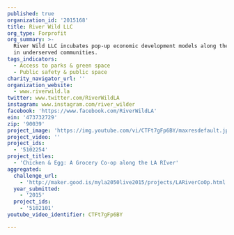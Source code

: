 ```yaml
---
published: true
organization_id: '2015168'
title: River Wild LLC
org_type: Forprofit
org_summary: >-
  River Wild LLC incubates pop-up economic development models along the LA River
  in underserved communities.
tags_indicators:
  - Access to parks & green space
  - Public safety & public space
charity_navigator_url: ''
organization_website:
  - www.riverwild.la
twitter: www.twitter.com/RiverWildLA
instagram: www.instagram.com/river_wilder
facebook: 'https://www.facebook.com/RiverWildLA'
ein: '473732729'
zip: '90039'
project_image: 'https://img.youtube.com/vi/CTFt7gFp6BY/maxresdefault.jpg'
project_video: ''
project_ids:
  - '5102254'
project_titles:
  - 'Chicken & Egg: A Grocery Co-op along the LA RIver'
aggregated:
  challenge_url:
    - 'http://maker.good.is/myla2050live2015/projects/LARiverCoOp.html'
  year_submitted:
    - '2015'
  project_ids:
    - '5102101'
youtube_video_identifier: CTFt7gFp6BY

---
```

